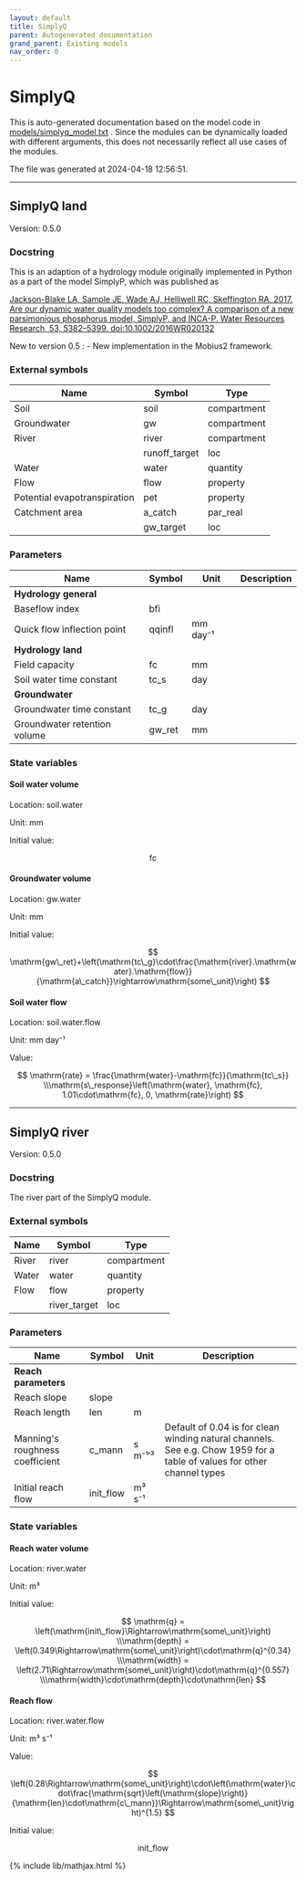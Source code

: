 ```yaml
---
layout: default
title: SimplyQ
parent: Autogenerated documentation
grand_parent: Existing models
nav_order: 0
---
```


# SimplyQ

This is auto-generated documentation based on the model code in [models/simplyq_model.txt](https://github.com/NIVANorge/Mobius2/blob/main/models/simplyq_model.txt) .
Since the modules can be dynamically loaded with different arguments, this does not necessarily reflect all use cases of the modules.

The file was generated at 2024-04-18 12:56:51.

---

## SimplyQ land

Version: 0.5.0

### Docstring

This is an adaption of a hydrology module originally implemented in Python as a part of the model SimplyP, which was published as

[Jackson-Blake LA, Sample JE, Wade AJ, Helliwell RC, Skeffington RA. 2017. Are our dynamic water quality models too complex? A comparison of a new parsimonious phosphorus model, SimplyP, and INCA-P. Water Resources Research, 53, 5382–5399. doi:10.1002/2016WR020132](https://doi.org/10.1002/2016WR020132)

New to version 0.5 :
	- New implementation in the Mobius2 framework.

### External symbols

| Name | Symbol | Type |
| ---- | ------ | ---- |
| Soil | soil | compartment |
| Groundwater | gw | compartment |
| River | river | compartment |
|  | runoff_target | loc |
| Water | water | quantity |
| Flow | flow | property |
| Potential evapotranspiration | pet | property |
| Catchment area | a_catch | par_real |
|  | gw_target | loc |

### Parameters

| Name | Symbol | Unit |  Description |
| ---- | ------ | ---- |  ----------- |
| **Hydrology general** | | | |
| Baseflow index | bfi |  |  |
| Quick flow inflection point | qqinfl | mm day⁻¹ |  |
| **Hydrology land** | | | |
| Field capacity | fc | mm |  |
| Soil water time constant | tc_s | day |  |
| **Groundwater** | | | |
| Groundwater time constant | tc_g | day |  |
| Groundwater retention volume | gw_ret | mm |  |

### State variables

#### Soil water volume

Location: soil.water

Unit: mm

Initial value:

$$
\mathrm{fc}
$$

#### Groundwater volume

Location: gw.water

Unit: mm

Initial value:

$$
\mathrm{gw\_ret}+\left(\mathrm{tc\_g}\cdot\frac{\mathrm{river}.\mathrm{water}.\mathrm{flow}}{\mathrm{a\_catch}}\rightarrow\mathrm{some\_unit}\right)
$$

#### Soil water flow

Location: soil.water.flow

Unit: mm day⁻¹

Value:

$$
\mathrm{rate} = \frac{\mathrm{water}-\mathrm{fc}}{\mathrm{tc\_s}} \\\mathrm{s\_response}\left(\mathrm{water}, \mathrm{fc}, 1.01\cdot\mathrm{fc}, 0, \mathrm{rate}\right)
$$

---

## SimplyQ river

Version: 0.5.0

### Docstring

The river part of the SimplyQ module.

### External symbols

| Name | Symbol | Type |
| ---- | ------ | ---- |
| River | river | compartment |
| Water | water | quantity |
| Flow | flow | property |
|  | river_target | loc |

### Parameters

| Name | Symbol | Unit |  Description |
| ---- | ------ | ---- |  ----------- |
| **Reach parameters** | | | |
| Reach slope | slope |  |  |
| Reach length | len | m |  |
| Manning's roughness coefficient | c_mann | s m⁻¹′³ | Default of 0.04 is for clean winding natural channels. See e.g. Chow 1959 for a table of values for other channel types |
| Initial reach flow | init_flow | m³ s⁻¹ |  |

### State variables

#### Reach water volume

Location: river.water

Unit: m³

Initial value:

$$
\mathrm{q} = \left(\mathrm{init\_flow}\Rightarrow\mathrm{some\_unit}\right) \\\mathrm{depth} = \left(0.349\Rightarrow\mathrm{some\_unit}\right)\cdot\mathrm{q}^{0.34} \\\mathrm{width} = \left(2.71\Rightarrow\mathrm{some\_unit}\right)\cdot\mathrm{q}^{0.557} \\\mathrm{width}\cdot\mathrm{depth}\cdot\mathrm{len}
$$

#### Reach flow

Location: river.water.flow

Unit: m³ s⁻¹

Value:

$$
\left(0.28\Rightarrow\mathrm{some\_unit}\right)\cdot\left(\mathrm{water}\cdot\frac{\mathrm{sqrt}\left(\mathrm{slope}\right)}{\mathrm{len}\cdot\mathrm{c\_mann}}\Rightarrow\mathrm{some\_unit}\right)^{1.5}
$$

Initial value:

$$
\mathrm{init\_flow}
$$



{% include lib/mathjax.html %}

